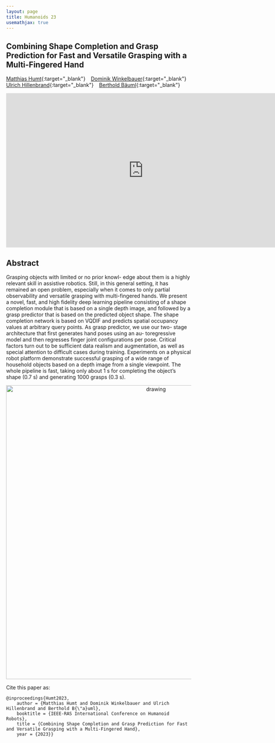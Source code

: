 ```yaml
---
layout: page
title: Humanoids 23
usemathjax: true
---
```

## Combining Shape Completion and Grasp Prediction for Fast and Versatile Grasping with a Multi-Fingered Hand

[Matthias Humt](https://scholar.google.com/citations?hl=en&user=kduGd8wAAAAJ){:target="_blank"} &ensp;  [Dominik Winkelbauer](https://scholar.google.com/citations?hl=en&user=kduGd8wAAAAJ){:target="_blank"} &ensp; [Ulrich Hillenbrand](https://rmc.dlr.de/rm/de/staff/ulrich.hillenbrand/){:target="_blank"} &ensp; [Berthold Bäuml](https://scholar.google.com/citations?hl=en&user=SuOUxjUAAAAJ){:target="_blank"}

<p align="center">
<iframe width="746" height="420" src="https://www.youtube.com/embed/j8Lx8AjsN94" title="YouTube video player" frameborder="0" allow="accelerometer; autoplay; clipboard-write; encrypted-media; gyroscope; picture-in-picture; web-share" allowfullscreen></iframe>
</p>


## Abstract

Grasping objects with limited or no prior knowl-
edge about them is a highly relevant skill in assistive robotics.
Still, in this general setting, it has remained an open problem,
especially when it comes to only partial observability and
versatile grasping with multi-fingered hands. We present a
novel, fast, and high fidelity deep learning pipeline consisting
of a shape completion module that is based on a single depth
image, and followed by a grasp predictor that is based on
the predicted object shape. The shape completion network is
based on VQDIF and predicts spatial occupancy values at
arbitrary query points. As grasp predictor, we use our two-
stage architecture that first generates hand poses using an au-
toregressive model and then regresses finger joint configurations
per pose. Critical factors turn out to be sufficient data realism
and augmentation, as well as special attention to difficult cases
during training. Experiments on a physical robot platform
demonstrate successful grasping of a wide range of household
objects based on a depth image from a single viewpoint. The
whole pipeline is fast, taking only about 1 s for completing the
object’s shape (0.7 s) and generating 1000 grasps (0.3 s).

<p align="center">
<img src="/grasping/assets/imgs/humanoids23/front.png" alt="drawing" width="800"/>
</p>

Cite this paper as:

    @inproceedings{Humt2023,
        author = {Matthias Humt and Dominik Winkelbauer and Ulrich Hillenbrand and Berthold B{\"a}uml},
        booktitle = {IEEE-RAS International Conference on Humanoid Robots},
        title = {Combining Shape Completion and Grasp Prediction for Fast and Versatile Grasping with a Multi-Fingered Hand},
        year = {2023}}
        
